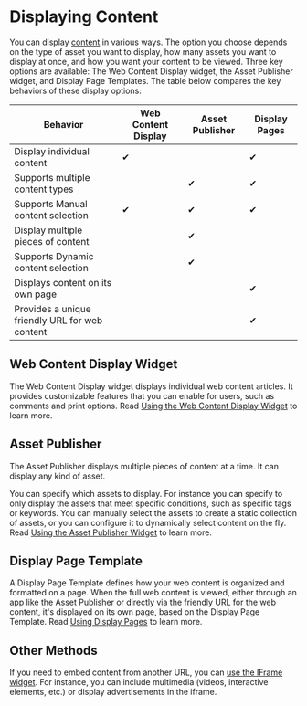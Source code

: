 # Displaying Content

You can display [content](../../content_authoring_and_management.md) in various ways. The option you choose depends on the type of asset you want to display, how many assets you want to display at once, and how you want your content to be viewed. Three key options are available: The Web Content Display widget, the Asset Publisher widget, and Display Page Templates. The table below compares the key behaviors of these display options:

| Behavior | Web Content Display | Asset Publisher | Display Pages |
| --- | --- | --- | --- |
| Display individual content | &#10004; | | &#10004; |
| Supports multiple content types | | &#10004; | &#10004; |
| Supports Manual content selection | &#10004; | &#10004; | &#10004; |
| Display multiple pieces of content | | &#10004; |  |
| Supports Dynamic content selection | | &#10004; | |
| Displays content on its own page | | | &#10004; |
| Provides a unique friendly URL for web content | | | &#10004; |

## Web Content Display Widget

The Web Content Display widget displays individual web content articles. It provides customizable features that you can enable for users, such as comments and print options. Read [Using the Web Content Display Widget](./using-the-web-content-display-widget/web-content-display.md) to learn more.

## Asset Publisher

The Asset Publisher displays multiple pieces of content at a time. It can display any kind of asset.

You can specify which assets to display. For instance you can specify to only display the assets that meet specific conditions, such as specific tags or keywords. You can manually select the assets to create a static collection of assets, or you can configure it to dynamically select content on the fly. Read [Using the Asset Publisher Widget](./using-the-asset-publisher-widget/displaying-assets-intro.md) to learn more.

## Display Page Template

A Display Page Template defines how your web content is organized and formatted on a page. When the full web content is viewed, either through an app like the Asset Publisher or directly via the friendly URL for the web content, it's displayed on its own page, based on the Display Page Template. Read [Using Display Pages](./using-fragments/using-display-page-templates/displaying-content-with-display-page-templates.md) to learn more.

## Other Methods

If you need to embed content from another URL, you can [use the IFrame widget](TODO:using-widgets). For instance, you can include multimedia (videos, interactive elements, etc.) or display advertisements in the iframe.
